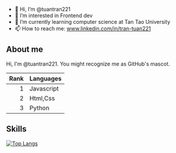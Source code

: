 - 👋 Hi, I’m @tuantran221
- 👀 I’m interested in Frontend dev 
- 🌱 I’m currently learning computer science at Tan Tao University
- 📫 How to reach me: 
  www.linkedin.com/in/tran-tuan221 

## About me

Hi, I'm @tuantran221. You might recognize me as GitHub's mascot.

| Rank | Languages |
|-----:|-----------|
|     1| Javascript|
|     2| Html,Css  |  
|     3| Python    |


## Skills

[![Top Langs](https://github-readme-stats.vercel.app/api/top-langs/?username=tuantran221&layout=compact)](https://github.com/tuantran221/github-readme-stats)
